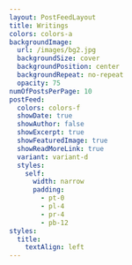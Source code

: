 ```yaml
---
layout: PostFeedLayout
title: Writings
colors: colors-a
backgroundImage:
  url: /images/bg2.jpg
  backgroundSize: cover
  backgroundPosition: center
  backgroundRepeat: no-repeat
  opacity: 75
numOfPostsPerPage: 10
postFeed:
  colors: colors-f
  showDate: true
  showAuthor: false
  showExcerpt: true
  showFeaturedImage: true
  showReadMoreLink: true
  variant: variant-d
  styles:
    self:
      width: narrow
      padding:
        - pt-0
        - pl-4
        - pr-4
        - pb-12
styles:
  title:
    textAlign: left
---
```

